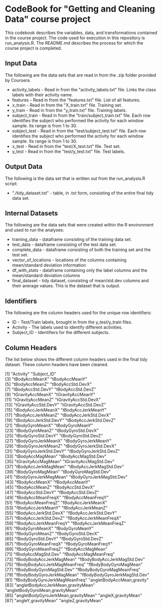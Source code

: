 # CodeBook for "Getting and Cleaning Data" course project

This codebook describes the variables, data, and transformations contained in the course project.
The code used for execution in this repository is run_analysis.R.
The README.md describes the process for which the course project is completed.

## Input Data
The following are the data sets that are read in from the .zip folder provided by Coursera. 

- activity_labels - Read in from the "activity_labels.txt" file. Links the class labels with their activity name.
- features - Read in from the "features.txt" file. List of all features.
- x_train - Read in from the "X_train.txt" file. Training set.
- y_train - Read in from the "y_train.txt" file. Training labels.
- subject_train - Read in from the "train/subject_train.txt" file. Each row identifies the subject who performed the activity for each window sample. Its range is from 1 to 30. 
- subject_test - Read in from the "test/subject_test.txt" file. Each row identifies the subject who performed the activity for each window sample. Its range is from 1 to 30. 
- x_test - Read in from the "test/X_test.txt" file. Test set.
- y_test - Read in from the "test/y_test.txt" file. Test labels.

## Output Data
The following is the data set that is written out from the run_analysis.R script:

- "./tidy_dataset.txt" - table, in .txt form, consisting of the entire final tidy data set.

## Internal Datasets
The following are the data sets that were created within the R environment and used to run the analyses:

- training_data - dataframe consisting of the training data set.
- test_data - dataframe consisting of the test data set.
- complete_data - dataframe consisting of both the training set and the test set.
- vector_of_locations - locations of the columns containing mean/standard deviation information
- df_with_stats - dataframe containing only the label columns and the mean/standard deviation columns
- final_dataset - tidy dataset, consisting of mean/std.dev columns and their average values. This is the dataset that is output.

## Identifiers
The following are the column headers used for the unique row identifiers:

- ID - Test/Train labels, brought in from the y_test/y_train files.
- Activity - The labels used to identify different activities.
- Subject_ID - Identifiers for the different subjects.

## Column Headers
The list below shows the different column headers used in the final tidy dataset. These column headers have been cleaned.

 [1] "Activity"                           "Subject_ID"                        
 [3] "tBodyAccMeanX"                      "tBodyAccMeanY"                     
 [5] "tBodyAccMeanZ"                      "tBodyAccStd.DevX"                  
 [7] "tBodyAccStd.DevY"                   "tBodyAccStd.DevZ"                  
 [9] "tGravityAccMeanX"                   "tGravityAccMeanY"                  
[11] "tGravityAccMeanZ"                   "tGravityAccStd.DevX"               
[13] "tGravityAccStd.DevY"                "tGravityAccStd.DevZ"               
[15] "tBodyAccJerkMeanX"                  "tBodyAccJerkMeanY"                 
[17] "tBodyAccJerkMeanZ"                  "tBodyAccJerkStd.DevX"              
[19] "tBodyAccJerkStd.DevY"               "tBodyAccJerkStd.DevZ"              
[21] "tBodyGyroMeanX"                     "tBodyGyroMeanY"                    
[23] "tBodyGyroMeanZ"                     "tBodyGyroStd.DevX"                 
[25] "tBodyGyroStd.DevY"                  "tBodyGyroStd.DevZ"                 
[27] "tBodyGyroJerkMeanX"                 "tBodyGyroJerkMeanY"                
[29] "tBodyGyroJerkMeanZ"                 "tBodyGyroJerkStd.DevX"             
[31] "tBodyGyroJerkStd.DevY"              "tBodyGyroJerkStd.DevZ"             
[33] "tBodyAccMagMean"                    "tBodyAccMagStd.Dev"                
[35] "tGravityAccMagMean"                 "tGravityAccMagStd.Dev"             
[37] "tBodyAccJerkMagMean"                "tBodyAccJerkMagStd.Dev"            
[39] "tBodyGyroMagMean"                   "tBodyGyroMagStd.Dev"               
[41] "tBodyGyroJerkMagMean"               "tBodyGyroJerkMagStd.Dev"           
[43] "fBodyAccMeanX"                      "fBodyAccMeanY"                     
[45] "fBodyAccMeanZ"                      "fBodyAccStd.DevX"                  
[47] "fBodyAccStd.DevY"                   "fBodyAccStd.DevZ"                  
[49] "fBodyAccMeanFreqX"                  "fBodyAccMeanFreqY"                 
[51] "fBodyAccMeanFreqZ"                  "fBodyAccJerkMeanX"                 
[53] "fBodyAccJerkMeanY"                  "fBodyAccJerkMeanZ"                 
[55] "fBodyAccJerkStd.DevX"               "fBodyAccJerkStd.DevY"              
[57] "fBodyAccJerkStd.DevZ"               "fBodyAccJerkMeanFreqX"             
[59] "fBodyAccJerkMeanFreqY"              "fBodyAccJerkMeanFreqZ"             
[61] "fBodyGyroMeanX"                     "fBodyGyroMeanY"                    
[63] "fBodyGyroMeanZ"                     "fBodyGyroStd.DevX"                 
[65] "fBodyGyroStd.DevY"                  "fBodyGyroStd.DevZ"                 
[67] "fBodyGyroMeanFreqX"                 "fBodyGyroMeanFreqY"                
[69] "fBodyGyroMeanFreqZ"                 "fBodyAccMagMean"                   
[71] "fBodyAccMagStd.Dev"                 "fBodyAccMagMeanFreq"               
[73] "fBodyBodyAccJerkMagMean"            "fBodyBodyAccJerkMagStd.Dev"        
[75] "fBodyBodyAccJerkMagMeanFreq"        "fBodyBodyGyroMagMean"              
[77] "fBodyBodyGyroMagStd.Dev"            "fBodyBodyGyroMagMeanFreq"          
[79] "fBodyBodyGyroJerkMagMean"           "fBodyBodyGyroJerkMagStd.Dev"       
[81] "fBodyBodyGyroJerkMagMeanFreq"       "angletBodyAccMean,gravity"         
[83] "angletBodyAccJerkMean,gravityMean"  "angletBodyGyroMean,gravityMean"    
[85] "angletBodyGyroJerkMean,gravityMean" "angleX,gravityMean"                
[87] "angleY,gravityMean"                 "angleZ,gravityMean" 
